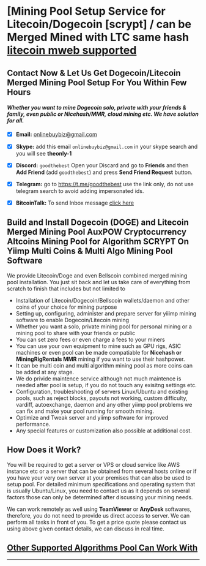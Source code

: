# [Mining Pool Setup Service for Litecoin/Dogecoin [scrypt] / can be Merged Mined with LTC same hash [litecoin mweb supported](https://github.com/goodthebest/Setup-Dogecoin-Litecoin-Merged-Mining-Pool-for-your-Farm)

## Contact Now & Let Us Get Dogecoin/Litecoin Merged Mining Pool Setup For You Within Few Hours 
#### _Whether you want to mine Dogecoin solo, private with your friends & family, even public or Nicehash/MMR, cloud mining etc. We have solution for all._

- [x]   **Email:**  onlinebuybiz@gmail.com

- [x]  **Skype:**  add this email `onlinebuybiz@gmail.com` in your skype search and you will see **theonly-1**

- [x]  **Discord:** `goodthebest` Open your Discard and go to **Friends** and then **Add Friend** (add `goodthebest`) and press **Send Friend Request** button.

- [x]  **Telegram:** go to https://t.me/goodthebest use the link only, do not use telegram search to avoid adding impersonated ids.

- [x] **BitcoinTalk:** To send Inbox message [click here](https://bitcointalk.org/index.php?action=pm;sa=send;u=1782856)

Build and Install Dogecoin (DOGE) and Litecoin Merged Mining Pool AuxPOW Cryptocurrency Altcoins Mining Pool for Algorithm SCRYPT On Yiimp Multi Coins & Multi Algo Mining Pool Software
----------------

We provide Litecoin/Doge and even Bellscoin combined merged mining pool installation. You just sit back and let us take care of everything from scratch to finish that includes but not limited to 

- Installation of Litecoin/Dogecoin/Bellscoin wallets/daemon and other coins of your choice for mining purpose
- Setting up, configuring, administer and prepare server for yiiimp mining software to enable Dogecoin/Litecoin mining
- Whether you want a solo, private mining pool for personal mining or a mining pool to share with your friends or public
- You can set zero fees or even charge a fees to your miners
- You can use your own equipment to mine such as GPU rigs, ASIC machines or even pool can be made compatiable for **Nicehash or MiningRigRentals MMR** mining if you want to use their hashpower.
- It can be multi coin and multi algorithm mining pool as more coins can be added at any stage. 
- We do privide maintence service although not much maintence is needed after pool is setup, if you do not touch any exisitng settings etc.
- Configuration, troubleshooting of servers Linux/Ubuntu and existing pools, such as reject blocks, payouts not working, custom difficulty, vardiff, autoexchange, daemon and any other yiimp pool problems we can fix and make your pool running for smooth mining.
- Optimize and Tweak server and yiimp software for improved performance.
- Any special features or customization also possible at additional cost.

How Does it Work?
----------
You will be required to get a server or VPS or cloud service like AWS instance etc or a server that can be obtained from several hosts online or if you have your very own server at your premises that can also be used to setup pool. For detailed minimum specifications and operating system that is usually Ubuntu/Linux, you need to contact us as it depends on several factors those can only be determined after discussing your mining needs.

We can work remotely as well using **TeamViewer** or **AnyDesk** softwares, therefore, you do not need to provide us direct access to server. We can perform all  tasks in front of you. To get a price quote please contact us using above given contact details, we can discuss in real time.


## [Other Supported Algorithms Pool Can Work With](https://github.com/goodthebest/Install-Setup-Yiimp-Mining-Pool-Software-Ubuntu-Linux)
-----------


